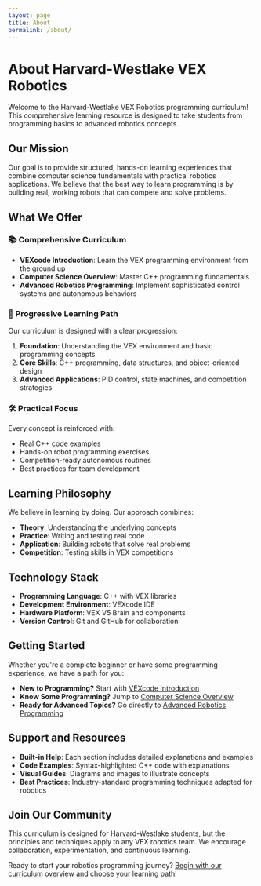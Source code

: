 ```yaml
---
layout: page
title: About
permalink: /about/
---
```


# About Harvard-Westlake VEX Robotics

Welcome to the Harvard-Westlake VEX Robotics programming curriculum! This comprehensive learning resource is designed to take students from programming basics to advanced robotics concepts.

## Our Mission

Our goal is to provide structured, hands-on learning experiences that combine computer science fundamentals with practical robotics applications. We believe that the best way to learn programming is by building real, working robots that can compete and solve problems.

## What We Offer

### 📚 Comprehensive Curriculum
- **VEXcode Introduction**: Learn the VEX programming environment from the ground up
- **Computer Science Overview**: Master C++ programming fundamentals
- **Advanced Robotics Programming**: Implement sophisticated control systems and autonomous behaviors

### 🎯 Progressive Learning Path
Our curriculum is designed with a clear progression:
1. **Foundation**: Understanding the VEX environment and basic programming concepts
2. **Core Skills**: C++ programming, data structures, and object-oriented design
3. **Advanced Applications**: PID control, state machines, and competition strategies

### 🛠️ Practical Focus
Every concept is reinforced with:
- Real C++ code examples
- Hands-on robot programming exercises
- Competition-ready autonomous routines
- Best practices for team development

## Learning Philosophy

We believe in learning by doing. Our approach combines:
- **Theory**: Understanding the underlying concepts
- **Practice**: Writing and testing real code
- **Application**: Building robots that solve real problems
- **Competition**: Testing skills in VEX competitions

## Technology Stack

- **Programming Language**: C++ with VEX libraries
- **Development Environment**: VEXcode IDE
- **Hardware Platform**: VEX V5 Brain and components
- **Version Control**: Git and GitHub for collaboration

## Getting Started

Whether you're a complete beginner or have some programming experience, we have a path for you:

- **New to Programming?** Start with [VEXcode Introduction](/curriculum/vexcode-introduction/)
- **Know Some Programming?** Jump to [Computer Science Overview](/curriculum/cs-overview/)
- **Ready for Advanced Topics?** Go directly to [Advanced Robotics Programming](/curriculum/advanced-robotics-programming/)

## Support and Resources

- **Built-in Help**: Each section includes detailed explanations and examples
- **Code Examples**: Syntax-highlighted C++ code with explanations
- **Visual Guides**: Diagrams and images to illustrate concepts
- **Best Practices**: Industry-standard programming techniques adapted for robotics

## Join Our Community

This curriculum is designed for Harvard-Westlake students, but the principles and techniques apply to any VEX robotics team. We encourage collaboration, experimentation, and continuous learning.

Ready to start your robotics programming journey? [Begin with our curriculum overview](/curriculum/) and choose your learning path!
